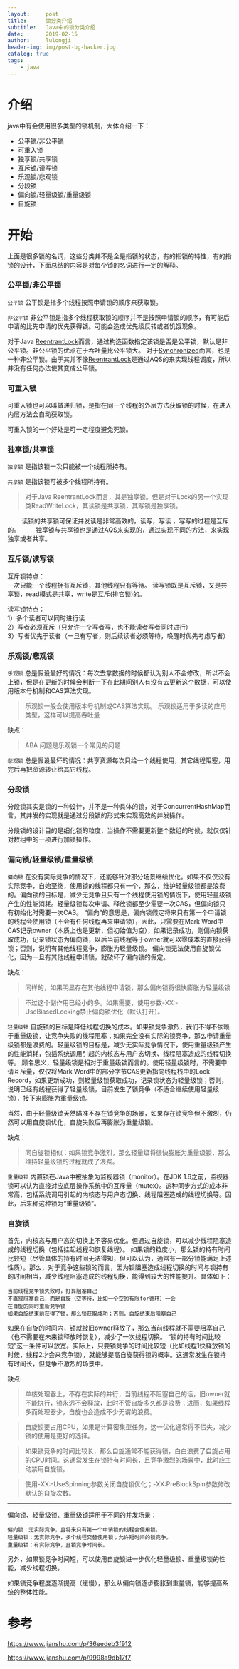 ```yaml
---
layout:     post
title:      锁分类介绍
subtitle:   Java中的锁分类介绍
date:       2019-02-15
author:     lulongji
header-img: img/post-bg-hacker.jpg
catalog: true
tags:
    - java
---
```



# 介绍
java中有会使用很多类型的锁机制，大体介绍一下：

- 公平锁/非公平锁
- 可重入锁
- 独享锁/共享锁
- 互斥锁/读写锁
- 乐观锁/悲观锁
- 分段锁
- 偏向锁/轻量级锁/重量级锁
- 自旋锁


# 开始
上面是很多锁的名词，这些分类并不是全是指锁的状态，有的指锁的特性，有的指锁的设计，下面总结的内容是对每个锁的名词进行一定的解释。

### 公平锁/非公平锁

```公平锁```
公平锁是指多个线程按照申请锁的顺序来获取锁。

```非公平锁```
非公平锁是指多个线程获取锁的顺序并不是按照申请锁的顺序，有可能后申请的比先申请的优先获得锁。可能会造成优先级反转或者饥饿现象。  

对于Java [ReentrantLock]()而言，通过构造函数指定该锁是否是公平锁，默认是非公平锁。非公平锁的优点在于吞吐量比公平锁大。
对于[Synchronized]()而言，也是一种非公平锁。由于其并不像[ReentrantLock]()是通过AQS的来实现线程调度，所以并没有任何办法使其变成公平锁。

### 可重入锁
可重入锁也可以叫做递归锁，是指在同一个线程的外层方法获取锁的时候，在进入内层方法会自动获取锁。

可重入锁的一个好处是可一定程度避免死锁。

### 独享锁/共享锁

```独享锁```
是指该锁一次只能被一个线程所持有。

```共享锁```
是指该锁可被多个线程所持有。

> 对于Java ReentrantLock而言，其是独享锁。但是对于Lock的另一个实现类ReadWriteLock，其读锁是共享锁，其写锁是独享锁。

　　 读锁的共享锁可保证并发读是非常高效的，读写，写读 ，写写的过程是互斥的。
　　 独享锁与共享锁也是通过AQS来实现的，通过实现不同的方法，来实现独享或者共享。

### 互斥锁/读写锁

互斥锁特点：<br>
一次只能一个线程拥有互斥锁，其他线程只有等待。
读写锁既是互斥锁，又是共享锁，read模式是共享，write是互斥(排它锁)的。

读写锁特点：<br>
1）多个读者可以同时进行读<br>
2）写者必须互斥（只允许一个写者写，也不能读者写者同时进行）<br>
3）写者优先于读者（一旦有写者，则后续读者必须等待，唤醒时优先考虑写者）
 

### 乐观锁/悲观锁

```乐观锁```
总是假设最好的情况：每次去拿数据的时候都认为别人不会修改，所以不会上锁，但是在更新的时候会判断一下在此期间别人有没有去更新这个数据，可以使用版本号机制和CAS算法实现。

> 乐观锁一般会使用版本号机制或CAS算法实现。
> 乐观锁适用于多读的应用类型，这样可以提高吞吐量

缺点：
> ABA 问题是乐观锁一个常见的问题

```悲观锁```
总是假设最坏的情况：共享资源每次只给一个线程使用，其它线程阻塞，用完后再把资源转让给其它线程。

### 分段锁
分段锁其实是锁的一种设计，并不是一种具体的锁，对于ConcurrentHashMap而言，其并发的实现就是通过分段锁的形式来实现高效的并发操作。

分段锁的设计目的是细化锁的粒度，当操作不需要更新整个数组的时候，就仅仅针对数组中的一项进行加锁操作。

### 偏向锁/轻量级锁/重量级锁

```偏向锁```
在没有实际竞争的情况下，还能够针对部分场景继续优化。如果不仅仅没有实际竞争，自始至终，使用锁的线程都只有一个，那么，维护轻量级锁都是浪费的。偏向锁的目标是，减少无竞争且只有一个线程使用锁的情况下，使用轻量级锁产生的性能消耗。轻量级锁每次申请、释放锁都至少需要一次CAS，但偏向锁只有初始化时需要一次CAS。
“偏向”的意思是，偏向锁假定将来只有第一个申请锁的线程会使用锁（不会有任何线程再来申请锁），因此，只需要在Mark Word中CAS记录owner（本质上也是更新，但初始值为空），如果记录成功，则偏向锁获取成功，记录锁状态为偏向锁，以后当前线程等于owner就可以零成本的直接获得锁；否则，说明有其他线程竞争，膨胀为轻量级锁。
偏向锁无法使用自旋锁优化，因为一旦有其他线程申请锁，就破坏了偏向锁的假定。

缺点：

> 同样的，如果明显存在其他线程申请锁，那么偏向锁将很快膨胀为轻量级锁

> 不过这个副作用已经小的多。如果需要，使用参数-XX:-UseBiasedLocking禁止偏向锁优化（默认打开）。

```轻量级锁```
自旋锁的目标是降低线程切换的成本。如果锁竞争激烈，我们不得不依赖于重量级锁，让竞争失败的线程阻塞；如果完全没有实际的锁竞争，那么申请重量级锁都是浪费的。轻量级锁的目标是，减少无实际竞争情况下，使用重量级锁产生的性能消耗，包括系统调用引起的内核态与用户态切换、线程阻塞造成的线程切换等。
顾名思义，轻量级锁是相对于重量级锁而言的。使用轻量级锁时，不需要申请互斥量，仅仅将Mark Word中的部分字节CAS更新指向线程栈中的Lock Record，如果更新成功，则轻量级锁获取成功，记录锁状态为轻量级锁；否则，说明已经有线程获得了轻量级锁，目前发生了锁竞争（不适合继续使用轻量级锁），接下来膨胀为重量级锁。

当然，由于轻量级锁天然瞄准不存在锁竞争的场景，如果存在锁竞争但不激烈，仍然可以用自旋锁优化，自旋失败后再膨胀为重量级锁。

缺点：

> 同自旋锁相似：如果锁竞争激烈，那么轻量级将很快膨胀为重量级锁，那么维持轻量级锁的过程就成了浪费。



```重量级锁```
内置锁在Java中被抽象为监视器锁（monitor）。在JDK 1.6之前，监视器锁可以认为直接对应底层操作系统中的互斥量（mutex）。这种同步方式的成本非常高，包括系统调用引起的内核态与用户态切换、线程阻塞造成的线程切换等。因此，后来称这种锁为“重量级锁”。

### 自旋锁

首先，内核态与用户态的切换上不容易优化。但通过自旋锁，可以减少线程阻塞造成的线程切换（包括挂起线程和恢复线程）。
如果锁的粒度小，那么锁的持有时间比较短（尽管具体的持有时间无法得知，但可以认为，通常有一部分锁能满足上述性质）。那么，对于竞争这些锁的而言，因为锁阻塞造成线程切换的时间与锁持有的时间相当，减少线程阻塞造成的线程切换，能得到较大的性能提升。具体如下：

    当前线程竞争锁失败时，打算阻塞自己
    不直接阻塞自己，而是自旋（空等待，比如一个空的有限for循环）一会
    在自旋的同时重新竞争锁
    如果自旋结束前获得了锁，那么锁获取成功；否则，自旋结束后阻塞自己

如果在自旋的时间内，锁就被旧owner释放了，那么当前线程就不需要阻塞自己（也不需要在未来锁释放时恢复），减少了一次线程切换。
“锁的持有时间比较短”这一条件可以放宽。实际上，只要锁竞争的时间比较短（比如线程1快释放锁的时候，线程2才会来竞争锁），就能够提高自旋获得锁的概率。这通常发生在锁持有时间长，但竞争不激烈的场景中。

缺点:

> 单核处理器上，不存在实际的并行，当前线程不阻塞自己的话，旧owner就不能执行，锁永远不会释放，此时不管自旋多久都是浪费；进而，如果线程多而处理器少，自旋也会造成不少无谓的浪费。

> 自旋锁要占用CPU，如果是计算密集型任务，这一优化通常得不偿失，减少锁的使用是更好的选择。

> 如果锁竞争的时间比较长，那么自旋通常不能获得锁，白白浪费了自旋占用的CPU时间。这通常发生在锁持有时间长，且竞争激烈的场景中，此时应主动禁用自旋锁。


> 使用-XX:-UseSpinning参数关闭自旋锁优化；-XX:PreBlockSpin参数修改默认的自旋次数。


--- 
偏向锁、轻量级锁、重量级锁适用于不同的并发场景：

    偏向锁：无实际竞争，且将来只有第一个申请锁的线程会使用锁。
    轻量级锁：无实际竞争，多个线程交替使用锁；允许短时间的锁竞争。
    重量级锁：有实际竞争，且锁竞争时间长。

另外，如果锁竞争时间短，可以使用自旋锁进一步优化轻量级锁、重量级锁的性能，减少线程切换。

如果锁竞争程度逐渐提高（缓慢），那么从偏向锁逐步膨胀到重量锁，能够提高系统的整体性能。


# 参考

https://www.jianshu.com/p/36eedeb3f912

https://www.jianshu.com/p/9998a9db17f7






